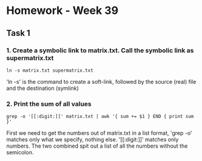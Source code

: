 # Homework - Week 39

## Task 1

### 1. Create a symbolic link to matrix.txt. Call the symbolic link as supermatrix.txt

`ln -s matrix.txt supermatrix.txt`

'ln -s' is the command to create a soft-link, followed by the source (real) file and the destination (symlink)

### 2. Print the sum of all values

`grep -o '[[:digit:]]' matrix.txt | awk '{ sum += $1 } END { print sum }'`

First we need to get the numbers out of matrix.txt in a list format, 'grep -o' matches only what we specify, nothing else. '[[:digit:]]' matches only numbers. The two combined spit out a list of all the numbers without the semicolon.


